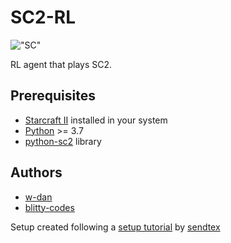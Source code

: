 # SC2-RL

!["SC"](https://media0.giphy.com/media/v1.Y2lkPTc5MGI3NjExMXdlcDJpcWFkMXo4ZDVmYmN4Nm1mYmJuanAxMDNyeTkxeGF2ejdiMCZlcD12MV9pbnRlcm5hbF9naWZfYnlfaWQmY3Q9Zw/4ZkAeUWFF9ZGRXE7Ud/giphy.gif)

RL agent that plays SC2.

## Prerequisites
- [Starcraft II](https://starcraft2.blizzard.com/en-us/) installed in your system
- [Python](https://www.python.org/downloads/) >= 3.7
- [python-sc2](https://github.com/BurnySc2/python-sc2) library


## Authors
- [w-dan](https://github.com/w-dan/)
- [blitty-codes](https://github.com/blitty-codes/)

Setup created following a [setup tutorial](https://pythonprogramming.net/intro-python-sc2-introduction-starcraft-2-ai/) by [sendtex](https://www.youtube.com/@sentdex)  